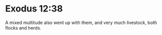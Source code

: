 # Exodus 12:38

A mixed multitude also went up with them, and very much livestock, both flocks and herds.
